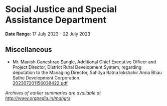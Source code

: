 # Social Justice and Special Assistance Department

**Date Range**: 17 July 2023 - 22 July 2023


## Miscellaneous
- Mr. Manish Ganeshrao Sangle, Additional Chief Executive Officer and Project Director, District Rural Development System, regarding deputation to the Managing Director, Sahitya Ratna lokshahir Anna Bhau Sathe Development Corporation.\
  [202307201156038422.pdf](https://gr.maharashtra.gov.in/Site/Upload/Government%20Resolutions/English/202307201156038422.pdf)


*Archives of earlier summaries are available at http://www.orgpedia.in/mahgrs*